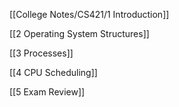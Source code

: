 
[[College Notes/CS421/1 Introduction]]

[[2 Operating System Structures]]

[[3 Processes]]

[[4 CPU Scheduling]]

[[5 Exam Review]]

